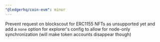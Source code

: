 ```yaml
---
"@ledgerhq/coin-evm": minor
---
```


Prevent request on blockscout for ERC1155 NFTs as unsupported yet and add a `none` option for explorer's config to allow for node-only synchronization (will make token accounts disappear though)

